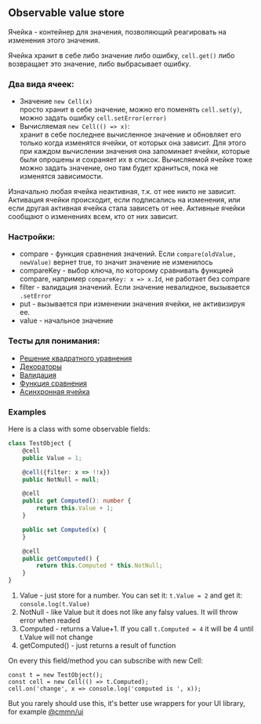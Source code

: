 ## Observable value store

Ячейка - контейнер для значения, позволяющий реагировать на изменения этого значения.

Ячейка хранит в себе либо значение либо ошибку, `cell.get()` либо возвращает это значение, либо выбрасывает ошибку.

### Два вида ячеек: 
* Значение `new Cell(x)`<br/>
  просто хранит в себе значение, можно его поменять `cell.set(y)`, можно задать ошибку `cell.setError(error)`
* Вычисляемая `new Cell(() => x)`:<br/>
  хранит в себе последнее вычисленное значение и обновляет его только когда изменятся ячейки, от которых она зависит.
  Для этого при каждом вычислении значения она запоминает ячейки, которые были опрошены и сохраняет их в список.
  Вычисляемой ячейке тоже можно задать значение, оно там будет храниться, пока не изменятся зависимости.

Изначально любая ячейка неактивная, т.к. от нее никто не зависит. 
Активация ячейки происходит, если подписались на изменения, или если другая активная ячейка стала зависеть от нее.
Активные ячейки сообщают о изменениях всем, кто от них зависит. 

### Настройки:
* compare - функция сравнения значений. Если `compare(oldValue, newValue)` вернет true, то значит значение не изменилось
* compareKey - выбор ключа, по которому сравнивать функцией compare, например `compareKey: x => x.Id`, не работает без compare
* filter - валидация значений. Если значение невалидное, вызывается `.setError`
* put - вызывается при изменении значения ячейки, не активизируя ее.
* value - начальное значение

### Тесты для понимания:
* [Решение квадратного уравнения](./spec/long-graph.spec.ts)
* [Декораторы](./specs/decorators.spec.ts)
* [Валидация](./specs/filter.spec.ts)
* [Функция сравнения](./specs/compare.spec.ts)
* [Асинхронная ячейка](./specs/async-cell.spec.ts)

### Examples

Here is a class with some observable fields:

```typescript
class TestObject {
    @cell
    public Value = 1;

    @cell({filter: x => !!x})
    public NotNull = null;

    @cell
    public get Computed(): number {
        return this.Value + 1;
    }

    public set Computed(x) {
    }

    @cell
    public getComputed() {
        return this.Computed * this.NotNull;
    }
}
```

1. Value - just store for a number. You can set it: `t.Value = 2` and get it: `console.log(t.Value)`
2. NotNull - like Value but it does not like any falsy values. It will throw error when readed
3. Computed - returns a Value+1. If you call `t.Computed = 4` it will be 4 until t.Value will not change
4. getComputed() - just returns a result of function

On every this field/method you can subscribe with new Cell: 
```
const t = new TestObject();
const cell = new Cell(() => t.Computed);
cell.on('change', x => console.log('computed is ', x));  
```
But you rarely should use this, it's better use wrappers for your UI library, for example [@cmmn/ui](../ui) 